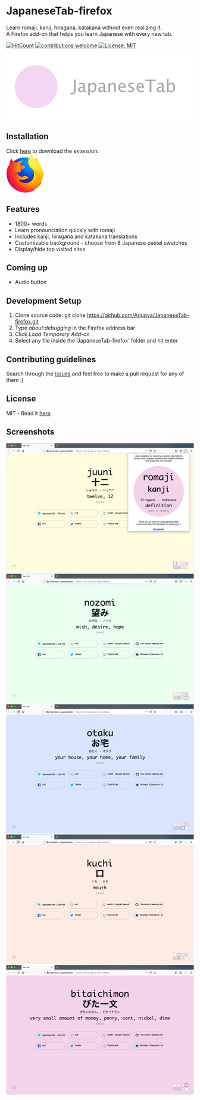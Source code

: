# JapaneseTab-firefox

Learn romaji, kanji, hiragana, katakana without even realizing it. <br >
A Firefox add-on that helps you learn Japanese with every new tab. 

[![HitCount](http://hits.dwyl.com/Anupya/JapaneseTab-firefox.svg)](http://hits.dwyl.com/Anupya/JapaneseTab-firefox) [![contributions welcome](https://img.shields.io/badge/contributions-welcome-brightgreen.svg?style=flat)](https://github.com/dwyl/esta/issues) [![License: MIT](https://img.shields.io/badge/License-MIT-yellow.svg)](https://opensource.org/licenses/MIT)


![Screenshot](https://github.com/Anupya/JapaneseTab-firefox/blob/master/logotitlesmaller.png)


## Installation
 Click [here](https://addons.mozilla.org/en-US/firefox/addon/japanesetab/) to download the extension: <br />
 ![Screenshot](https://github.com/Anupya/JapaneseTab-firefox/blob/master/firefox.png)
 
 ## Features
 - 1800+ words
 - Learn pronounciation quickly with romaji
 - Includes kanji, hiragana and katakana translations
 - Customizable background - choose from 8 Japanese pastel swatches
 - Display/hide top visited sites
 
 ## Coming up
 - Audio button
 
 ## Development Setup

 1. Clone source code: git clone https://github.com/Anupya/JapaneseTab-firefox.git
 2. Type *about:debugging* in the Firefox address bar
 3. Click *Load Temporary Add-on* 
 4. Select any file inside the 'JapaneseTab-firefox' folder and hit enter
 
 ## Contributing guidelines
 
 Search through the [issues](https://github.com/Anupya/JapaneseTab-firefox/issues) and feel free to make a pull request for any of them :)
 
## License

MIT - Read it [here](https://github.com/Anupya/JapaneseTab-firefox/blob/master/LICENSE)

## Screenshots
![Screenshot](https://github.com/Anupya/JapaneseTab-firefox/blob/master/screenshot1.png)
![Screenshot](https://github.com/Anupya/JapaneseTab-firefox/blob/master/screenshot2.png)
![Screenshot](https://github.com/Anupya/JapaneseTab-firefox/blob/master/screenshot3.png)
![Screenshot](https://github.com/Anupya/JapaneseTab-firefox/blob/master/screenshot4.png)
![Screenshot](https://github.com/Anupya/JapaneseTab-firefox/blob/master/screenshot5.png)

